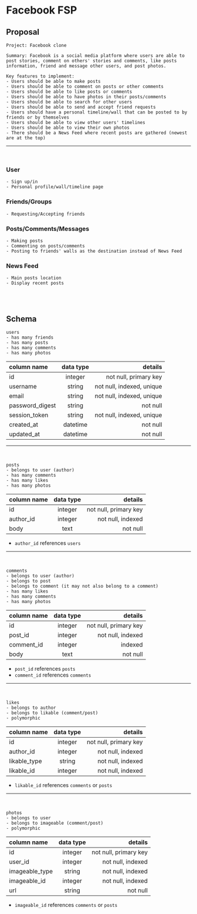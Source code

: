 # Facebook FSP

## Proposal
    Project: Facebook clone

    Summary: Facebook is a social media platform where users are able to post stories, comment on others' stories and comments, like posts information, friend and message other users, and post photos.

    Key features to implement:
    - Users should be able to make posts
    - Users should be able to comment on posts or other comments
    - Users should be able to like posts or comments
    - Users should be able to have photos in their posts/comments
    - Users should be able to search for other users
    - Users should be able to send and accept friend requests
    - Users should have a personal timeline/wall that can be posted to by friends or by themselves
    - Users should be able to view other users' timelines
    - Users should be able to view their own photos
    - There should be a News Feed where recent posts are gathered (newest are at the top)

---
<br>

### User
    - Sign up/in
    - Personal profile/wall/timeline page

### Friends/Groups
    - Requesting/Accepting friends

### Posts/Comments/Messages
    - Making posts
    - Commenting on posts/comments
    - Posting to friends' walls as the destination instead of News Feed

### News Feed
    - Main posts location
    - Display recent posts

<br><br>

## Schema

    users
    - has many friends
    - has many posts
    - has many comments
    - has many photos

| column name | data type | details |
| :--- | :----: | ---: |
| id | integer | not null, primary key |
| username | string | not null, indexed, unique |
| email | string | not null, indexed, unique |
| password_digest | string | not null |
| session_token | string | not null, indexed, unique |
| created_at | datetime | not null |
| updated_at | datetime | not null |

---
<br>

    posts
    - belongs to user (author)
    - has many comments
    - has many likes
    - has many photos

| column name | data type | details |
| :--- | :----: | ---: |
| id | integer | not null, primary key |
| author_id | integer | not null, indexed |
| body | text | not null |

- `author_id` references `users`

---
<br>

    comments
    - belongs to user (author)
    - belongs to post
    - belongs to comment (it may not also belong to a comment)
    - has many likes
    - has many comments
    - has many photos

| column name | data type | details |
| :--- | :----: | ---: |
| id | integer | not null, primary key |
| post_id | integer | not null, indexed |
| comment_id | integer | indexed |
| body | text | not null |

- `post_id` references `posts`
- `comment_id` references `comments`

---
<br>

    likes
    - belongs to author
    - belongs to likable (comment/post)
    - polymorphic

| column name | data type | details |
| :--- | :----: | ---: |
| id | integer | not null, primary key |
| author_id | integer | not null, indexed |
| likable_type | string | not null, indexed |
| likable_id | integer | not null, indexed |
- `likable_id` references `comments` or `posts`

---
<br>

    photos
    - belongs to user
    - belongs to imageable (comment/post)
    - polymorphic
    
| column name | data type | details |
| :--- | :----: | ---: |
| id | integer | not null, primary key |
| user_id | integer | not null, indexed |
| imageable_type | string | not null, indexed |
| imageable_id | integer | not null, indexed |
| url | string | not null |
- `imageable_id` references `comments` or `posts`